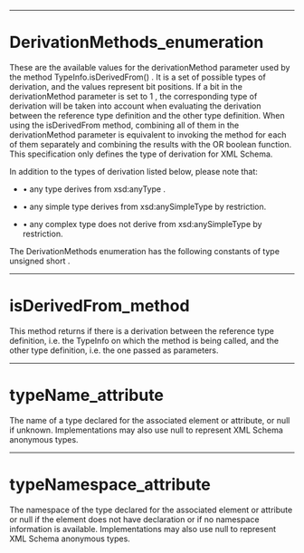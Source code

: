 

---

# DerivationMethods_enumeration

These are the available values for the derivationMethod parameter used by the method TypeInfo.isDerivedFrom() . It is a set of possible types of derivation, and the values represent bit positions. If a bit in the derivationMethod parameter is set to 1 , the corresponding type of derivation will be taken into account when evaluating the derivation between the reference type definition and the other type definition. When using the isDerivedFrom method, combining all of them in the derivationMethod parameter is equivalent to invoking the method for each of them separately and combining the results with the OR boolean function. This specification only defines the type of derivation for XML Schema.

In addition to the types of derivation listed below, please note that:

- • any type derives from xsd:anyType .

- • any simple type derives from xsd:anySimpleType by restriction.

- • any complex type does not derive from xsd:anySimpleType by restriction.

The DerivationMethods enumeration has the following constants of type unsigned short .



---

# isDerivedFrom_method

This method returns if there is a derivation between the reference type definition, i.e. the TypeInfo on which the method is being called, and the other type definition, i.e. the one passed as parameters.



---

# typeName_attribute

The name of a type declared for the associated element or attribute, or null if unknown. Implementations may also use null to represent XML Schema anonymous types.



---

# typeNamespace_attribute

The namespace of the type declared for the associated element or attribute or null if the element does not have declaration or if no namespace information is available. Implementations may also use null to represent XML Schema anonymous types.